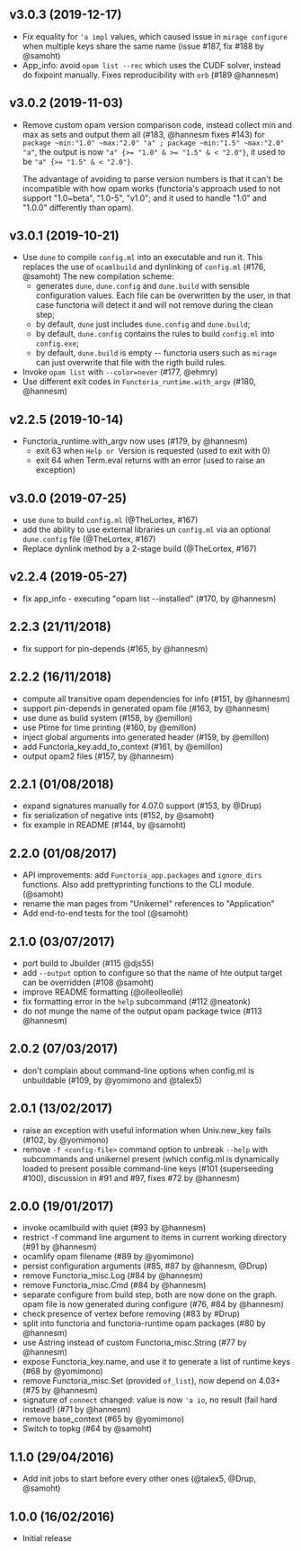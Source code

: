 ## v3.0.3 (2019-12-17)

* Fix equality for `'a impl` values, which caused issue in `mirage configure`
  when multiple keys share the same name (issue #187, fix #188 by @samoht)
* App_info: avoid `opam list --rec` which uses the CUDF solver, instead do
  fixpoint manually. Fixes reproducibility with `orb` (#189 @hannesm)

## v3.0.2 (2019-11-03)

* Remove custom opam version comparison code, instead collect min and max as
  sets and output them all (#183, @hannesm fixes #143)
  for `package ~min:"1.0" ~max:"2.0" "a" ; package ~min:"1.5" ~max:"2.0" "a"`,
  the output is now `"a" {>= "1.0" & >= "1.5" & < "2.0"}`, it used to be
  `"a" {>= "1.5" & < "2.0"}`.

  The advantage of avoiding to parse version numbers is that it can't be
  incompatible with how opam works (functoria's approach used to not support
  "1.0~beta", "1.0-5", "v1.0"; and it used to handle "1.0" and "1.0.0"
  differently than opam).

## v3.0.1 (2019-10-21)

* Use `dune` to compile `config.ml` into an executable and run it.
  This replaces the use of `ocamlbuild` and dynlinking of `config.ml`
  (#176, @samoht)
  The new compilation scheme:
  - generates `dune`, `dune.config` and `dune.build` with sensible
    configuration values. Each file can be overwritten by the user,
    in that case functoria will detect it and will not remove during
    the clean step;
  - by default, `dune` just includes `dune.config` and `dune.build`;
  - by default, `dune.config` contains the rules to build `config.ml`
    into `config.exe`;
  - by default, `dune.build` is empty -- functoria users such as
    `mirage` can just overwrite that file with the rigth build rules.
* Invoke `opam list` with `--color=never` (#177, @ehmry)
* Use different exit codes in `Functoria_runtime.with_argv` (#180, @hannesm)

## v2.2.5 (2019-10-14)

* Functoria_runtime.with_argv now uses (#179, by @hannesm)
  - exit 63 when `Help or `Version is requested (used to exit with 0)
  - exit 64 when Term.eval returns with an error (used to raise an exception)

## v3.0.0 (2019-07-25)

* use `dune` to build `config.ml` (@TheLortex, #167)
* add the ability to use external libraries un `config.ml` via an optional
  `dune.config` file (@TheLortex, #167)
* Replace dynlink method by a 2-stage build (@TheLortex, #167)

## v2.2.4 (2019-05-27)

* fix app_info - executing "opam list --installed" (#170, by @hannesm)

## 2.2.3 (21/11/2018)

* fix support for pin-depends (#165, by @hannesm)

## 2.2.2 (16/11/2018)

* compute all transitive opam dependencies for info (#151, by @hannesm)
* support pin-depends in generated opam file (#163, by @hannesm)
* use dune as build system (#158, by @emillon)
* use Ptime for time printing (#160, by @emillon)
* inject global arguments into generated header (#159, by @emillon)
* add Functoria_key.add_to_context (#161, by @emillon)
* output opam2 files (#157, by @hannesm)

## 2.2.1 (01/08/2018)

* expand signatures manually for 4.07.0 support (#153, by @Drup)
* fix serialization of negative ints (#152, by @samoht)
* fix example in README (#144, by @samoht)

## 2.2.0 (01/08/2017)

* API improvements: add `Functoria_app.packages` and `ignore_dirs`
  functions. Also add prettyprinting functions to the CLI module. (@samoht)
* rename the man pages from "Unikernel" references to "Application"
* Add end-to-end tests for the tool (@samoht)

## 2.1.0 (03/07/2017)

* port build to Jbuilder (#115 @djs55)
* add `--output` option to configure so that the name of hte output target can be overridden (#108 @samoht)
* improve README formatting (@olleolleolle)
* fix formatting error in the `help` subcommand (#112 @neatonk)
* do not munge the name of the output opam package twice (#113 @hannesm)

## 2.0.2 (07/03/2017)

* don't complain about command-line options when config.ml is unbuildable (#109, by @yomimono and @talex5)

## 2.0.1 (13/02/2017)

* raise an exception with useful information when Univ.new_key fails (#102, by @yomimono)
* remove `-f <config-file>` command option to unbreak `--help` with subcommands
  and unikernel present (which config.ml is dynamically loaded to present
  possible command-line keys (#101 (superseeding #100), discussion in #91 and
  #97, fixes #72 by @hannesm)

## 2.0.0 (19/01/2017)

* invoke ocamlbuild with quiet (#93 by @hannesm)
* restrict -f command line argument to items in current working directory (#91 by @hannesm)
* ocamlify opam filename (#89 by @yomimono)
* persist configuration arguments (#85, #87 by @hannesm, @Drup)
* remove Functoria_misc.Log (#84 by @hannesm)
* remove Functoria_misc.Cmd (#84 by @hannesm)
* separate configure from build step, both are now done on the graph.  opam file is now generated during configure (#76, #84 by @hannesm)
* check presence of vertex before removing (#83 by #Drup)
* split into functoria and functoria-runtime opam packages (#80 by @hannesm)
* use Astring instead of custom Functoria_misc.String (#77 by @hannesm)
* expose Functoria_key.name, and use it to generate a list of runtime keys (#68 by @yomimono)
* remove Functoria_misc.Set (provided `of_list`), now depend on 4.03+ (#75 by @hannesm)
* signature of `connect` changed: value is now `'a io`, no result (fail hard instead!) (#71 by @hannesm)
* remove base_context (#65 by @yomimono)
* Switch to topkg (#64 by @samoht)

## 1.1.0 (29/04/2016)

* Add init jobs to start before every other ones (@talex5, @Drup, @samoht)

## 1.0.0 (16/02/2016)

* Initial release
